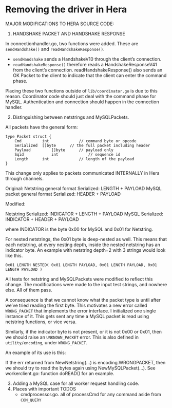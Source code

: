 # Removing the driver in Hera

 MAJOR MODIFICATIONS TO HERA SOURCE CODE:

1. HANDSHAKE PACKET AND HANDSHAKE RESPONSE

In connectionhandler.go, two functions were added. These are `sendHandshake()` and `readHandshakeResponse()`. 

- `sendHandshake` sends a HandshakeV10 through the client’s connection. 
- `readHandshakeResponse()` therefore reads a HandshakeResponseV41 from the client’s connection. readHandshakeResponse() also sends an OK Packet to the client to indicate that the client can enter the command phase.

Placing these two functions outside of `lib/coordinator.go` is due to this reason. Coordinator code should just deal with the command phase for MySQL. Authentication and connection should happen in the connection handler. 


2. Distinguishing between netstrings and MySQLPackets.

All packets have the general form:
```
type Packet struct {
	Cmd 		int 			// command byte or opcode
	Serialized 	[]byte		// the full packet including header
	Payload 		[]byte		// payload only
	Sqid			int 			// sequence id
	Length		int 			// length of the payload
}
```

This change only applies to packets communicated INTERNALLY in Hera through channels.

Original:
Netstring general format Serialized: 		LENGTH + PAYLOAD
MySQL packet general format Serialized: 	HEADER + PAYLOAD

Modified:

Netstring Serialized:		 INDICATOR + LENGTH + PAYLOAD
MySQL Serialized:			 INDICATOR + HEADER + PAYLOAD

where INDICATOR is the byte 0x00 for MySQL and 0x01 for Netstring.

For nested netstrings, the 0x01 byte is deep-nested as well. This means that each netstring, at every nesting depth, inside the nested netstring has an indicator byte. An example with netstring depth=2 with 3 strings would look like this. 

	0x01 LENGTH NESTED( 0x01 LENGTH PAYLOAD, 0x01 LENGTH PAYLOAD, 0x01 LENGTH PAYLOAD )

All tests for netstring and MySQLPackets were modified to reflect this change. The modifications were made to the input test strings, and nowhere else. All of them pass. 

A consequence is that we cannot know what the packet type is until after we’ve tried reading the first byte. This motivates a new error called `WRONG_PACKET` that implements the error interface. I initialized one single instance of it. This gets sent any time a MySQL packet is read using netstring functions, or vice versa. 

Similarly, if the indicator byte is not present, or it is not 0x00 or 0x01, then we should raise an `UNKNOWN_PACKET` error. This is also defined in `utility/encoding`, under `WRONG_PACKET`.

An example of its use is this:

If the err returned from NewNetstring(…) is encoding.WRONGPACKET, then we should try to read the bytes again using NewMySQLPacket(…). See workerclient.go: function doREAD() for an example. 


3. Adding a MySQL case for all worker request handling code. 
4. Places with important TODOS
    * cmdprocessor.go.       all of processCmd for any command aside from `COM_QUERY`

